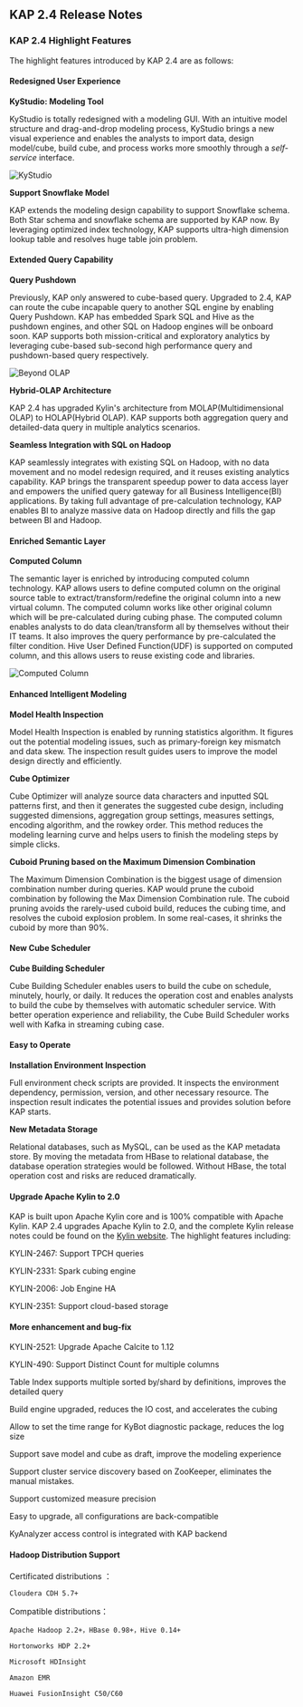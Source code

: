 ## KAP 2.4 Release Notes

### KAP 2.4 Highlight Features

The highlight features introduced by KAP 2.4 are as follows:

#### Redesigned User Experience

**KyStudio: Modeling Tool**

KyStudio is totally redesigned with a modeling GUI. With an intuitive model structure and drag-and-drop modeling process, KyStudio brings a new visual experience and enables the analysts to import data, design model/cube, build cube, and process  works more smoothly through a *self-service* interface.  

![KyStudio](images/24_kystudio.png)

**Support Snowflake Model**

KAP extends the modeling design capability to support Snowflake schema. Both Star schema and snowflake schema are supported by KAP now. By leveraging optimized index technology, KAP supports ultra-high dimension lookup table and resolves huge table join problem.  

#### Extended Query Capability

**Query Pushdown** 

Previously, KAP only answered to cube-based query. Upgraded to 2.4, KAP can route the cube incapable query to another SQL engine by enabling Query Pushdown. KAP has embedded Spark SQL and Hive as the pushdown engines, and other SQL on Hadoop engines will be onboard soon. KAP supports both mission-critical and exploratory analytics by leveraging cube-based sub-second high performance query and pushdown-based query respectively.   

![Beyond OLAP](images/24_beyondolap.png)

**Hybrid-OLAP Architecture** 

KAP 2.4 has upgraded Kylin's architecture from MOLAP(Multidimensional OLAP) to HOLAP(Hybrid OLAP). KAP supports both aggregation query and detailed-data query in multiple analytics scenarios. 

**Seamless Integration with SQL on Hadoop** 

KAP seamlessly integrates with existing SQL on Hadoop, with no data movement and no model redesign required, and it reuses existing analytics capability. KAP brings the transparent speedup power to data access layer and empowers the unified query gateway for all Business Intelligence(BI) applications. By taking full advantage of pre-calculation technology, KAP enables BI to analyze massive data on Hadoop directly and fills the gap between BI and Hadoop.  

#### Enriched Semantic Layer

**Computed Column**

The semantic layer is enriched by introducing computed column technology. KAP allows users to define computed column on the original source table to extract/transform/redefine the original column into a new virtual column. The computed column works like other original column which will be pre-calculated during cubing phase. The computed column enables analysts to do data clean/transform all by themselves without their IT teams. It also improves the query performance by pre-calculated the filter condition. Hive User Defined Function(UDF) is supported on computed column, and this allows users to reuse existing code and libraries. 

![Computed Column](images/24_computedcolumn.png)

#### Enhanced Intelligent Modeling

**Model Health Inspection**

Model Health Inspection is enabled by running statistics algorithm. It figures out the potential modeling issues, such as primary-foreign key mismatch and data skew. The inspection result guides users to improve the model design directly and efficiently. 

**Cube Optimizer**

Cube Optimizer will analyze source data characters and inputted SQL patterns first, and then it generates the suggested cube design, including suggested dimensions, aggregation group settings, measures settings, encoding algorithm, and the rowkey order. This method reduces the modeling learning curve and helps users to finish the modeling steps by simple clicks. 

**Cuboid Pruning based on the Maximum Dimension Combination**

The Maximum Dimension Combination is the biggest usage of dimension combination number during queries. KAP would prune the cuboid combination by following the Max Dimension Combination rule. The cuboid pruning avoids the rarely-used cuboid build, reduces the cubing time, and resolves the cuboid explosion problem. In some real-cases, it shrinks the cuboid by more than 90%. 

#### New Cube Scheduler

**Cube Building Scheduler**

Cube Building Scheduler enables users to build the cube on schedule, minutely, hourly, or daily. It reduces the operation cost and enables analysts to build the cube by themselves with automatic scheduler service. With better operation experience and reliability, the Cube Build Scheduler works well with Kafka in streaming cubing case. 

#### Easy to Operate  

**Installation Environment Inspection**

Full environment check scripts are provided. It inspects the environment dependency, permission, version, and other necessary resource. The inspection result indicates the potential issues and provides solution before KAP starts. 

**New Metadata Storage**

Relational databases, such as MySQL, can be used as the KAP metadata store. By moving the metadata from HBase to relational database, the database operation strategies would be followed. Without HBase, the total operation cost and risks are reduced dramatically.

#### Upgrade Apache Kylin to 2.0

KAP is built upon Apache Kylin core and is 100% compatible with Apache Kylin. KAP 2.4 upgrades Apache Kylin to 2.0, and the complete Kylin release notes could be found on the [Kylin website](http://kylin.apache.org/blog/2017/02/25/v2.0.0-beta-ready/). The highlight features including:

KYLIN-2467: Support TPCH queries

KYLIN-2331: Spark cubing engine

KYLIN-2006: Job Engine HA

KYLIN-2351: Support cloud-based storage

#### More enhancement and bug-fix

KYLIN-2521: Upgrade Apache Calcite to 1.12

KYLIN-490: Support Distinct Count for multiple columns

Table Index supports multiple sorted by/shard by definitions, improves the detailed query

Build engine upgraded, reduces the IO cost, and accelerates the cubing 

Allow to set the time range for KyBot diagnostic package, reduces the log size

Support save model and cube as draft, improve the modeling experience

Support cluster service discovery based on ZooKeeper, eliminates the manual mistakes. 

Support customized measure precision 

Easy to upgrade, all configurations are back-compatible

KyAnalyzer access control is integrated with KAP backend

#### Hadoop Distribution Support

 Certificated distributions ：

  	Cloudera CDH 5.7+

  Compatible distributions：

  	Apache Hadoop 2.2+，HBase 0.98+，Hive 0.14+

  	Hortonworks HDP 2.2+

  	Microsoft HDInsight

  	Amazon EMR

  	Huawei FusionInsight C50/C60
